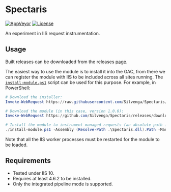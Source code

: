 # Spectaris

[![AppVeyor](https://img.shields.io/appveyor/ci/Silvenga/spectaris.svg?logo=appveyor&maxAge=3600&style=flat-square)](https://ci.appveyor.com/project/Silvenga/spectaris)
[![License](https://img.shields.io/github/license/silvenga/spectaris.svg?maxAge=86400&style=flat-square)](https://github.com/Silvenga/spectaris/blob/master/LICENSE)

An experiment in IIS request instrumentation.

## Usage

Built releases can be downloaded from the releases [page](https://github.com/Silvenga/Spectaris/releases). 

The easiest way to use the module is to install it into the GAC, from there we can register the module with IIS to be included across all sites running. The [`install-module.ps1`](./install-module.ps1) script can be used for this purpose. For example, in PowerShell:

```powershell
# Download the installer:
Invoke-WebRequest https://raw.githubusercontent.com/Silvenga/Spectaris/master/install-module.ps1 -OutFile install-module.ps1

# Download the module (in this case, version 1.0.0):
Invoke-WebRequest https://github.com/Silvenga/Spectaris/releases/download/1.0.0/Spectaris.dll -OutFile Spectaris.dll

# Install the module to instrument managed requests (an absolute path is required):
./install-module.ps1 -Assembly (Resolve-Path .\Spectaris.dll).Path -ManagedOnly
```

Note that all the IIS worker processes must be restarted for the module to be loaded.

## Requirements

- Tested under IIS 10.
- Requires at least 4.6.2 to be installed.
- Only the integrated pipeline mode is supported.
